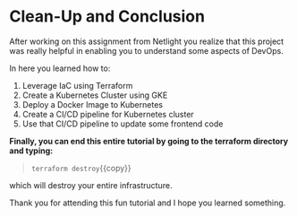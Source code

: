 # Clean-Up and Conclusion

After working on this assignment from Netlight you realize that this project was really helpful in enabling you to understand some aspects of DevOps.

In here you learned how to:

1. Leverage IaC using Terraform
2. Create a Kubernetes Cluster using GKE
3. Deploy a Docker Image to Kubernetes
4. Create a CI/CD pipeline for Kubernetes cluster
5. Use that CI/CD pipeline to update some frontend code


**Finally, you can end this entire tutorial by going to the terraform directory and typing:**

> `terraform destroy`{{copy}}

which will destroy your entire infrastructure.

Thank you for attending this fun tutorial and I hope you learned something.



